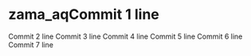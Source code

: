 # zama_aqCommit 1 line
Commit 2 line
Commit 3 line
Commit 4 line
Commit 5 line
Commit 6 line
Commit 7 line
